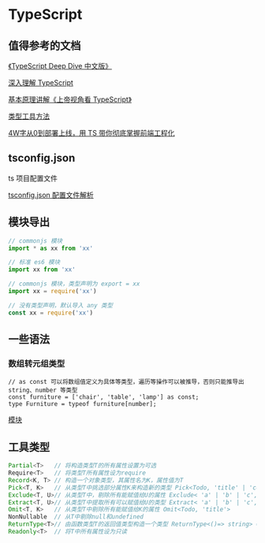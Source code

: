 # TypeScript

## 值得参考的文档

[《TypeScript Deep Dive 中文版》](https://jkchao.github.io/typescript-book-chinese/)

[ 深入理解 TypeScript](https://jkchao.github.io/typescript-book-chinese/)

[基本原理讲解《上帝视角看 TypeScript》](https://mp.weixin.qq.com/s?__biz=MzA3MjU5NjU2NA==&mid=2455504213&idx=1&sn=b1ec8829983ac3425abe76085405e329&chksm=88b3486ebfc4c1786429c143c3a0683a099290d794630b4c055c2961f31d8bda8d1c0e6775d5&scene=21#wechat_redirect)

[类型工具方法](https://juejin.im/post/6844903981521567752#heading-6)

[4W字从0到部署上线，用 TS 带你彻底掌握前端工程化](https://mp.weixin.qq.com/s/heAeiXfJ8BHu-CO-kpTVLA)

## tsconfig.json

ts 项目配置文件

[tsconfig.json 配置文件解析](https://jishuin.proginn.com/p/763bfbd2b6a6)

## 模块导出

```jsx
// commonjs 模块
import * as xx from 'xx'

// 标准 es6 模块
import xx from 'xx'

// commonjs 模块，类型声明为 export = xx
import xx = require('xx')

// 没有类型声明，默认导入 any 类型
const xx = require('xx')
```

## 一些语法

### 数组转元组类型

```tsx
// as const 可以将数组值定义为具体等类型，遍历等操作可以被推导，否则只能推导出 string、number 等类型
const furniture = ['chair', 'table', 'lamp'] as const;
type Furniture = typeof furniture[number];
```

[模块](TypeScript%2065e0f4daf8bb42fb96187cbc2a8c1ee9/%E6%A8%A1%E5%9D%97%207515fdcf4f0e4399b8a69f3e83bd8bda.md)

## 工具类型

```typescript
Partial<T>   // 将构造类型T的所有属性设置为可选
Require<T>   // 将类型T所有属性设为require
Record<K, T> // 构造一个对象类型，其属性名为K，属性值为T
Pick<T, K>   // 从类型T中挑选部分属性K来构造新的类型 Pick<Todo, 'title' | 'completed'>
Exclude<T, U>// 从类型T中，剔除所有能赋值给U的属性 Exclude< 'a' | 'b' | 'c', 'b'| 'c'> => 'a'
Extract<T, U>// 从类型T中提取所有可以赋值给U的类型 Extract< 'a' | 'b' | 'c', 'b'| 'c'> => 'b' | 'c'
Omit<T, K>   // 从类型T中剔除所有能赋值给K的属性 Omit<Todo, 'title'>
NonNullable  // 从T中剔除null和undefined
ReturnType<T>// 由函数类型T的返回值类型构造一个类型 ReturnType<()=> string> => string
Readonly<T>  // 将T中所有属性设为只读
```

